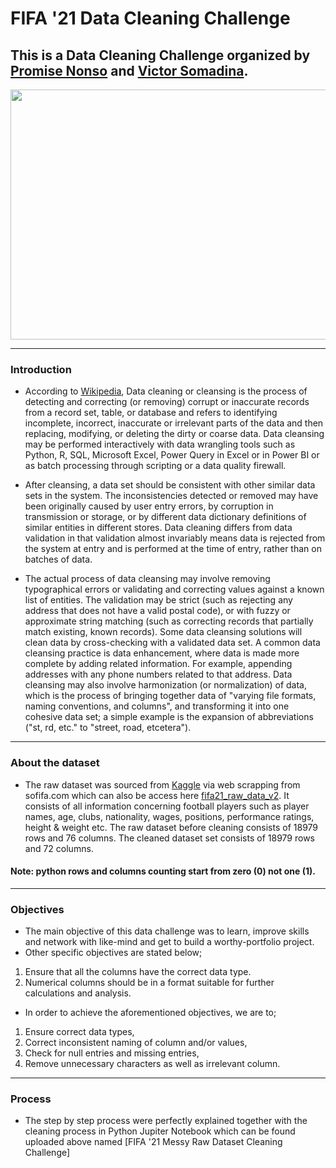 # FIFA '21 Data Cleaning Challenge
## This is a Data Cleaning Challenge organized by [Promise Nonso](https://twitter.com/PromiseNonso_) and [Victor Somadina](https://twitter.com/vicSomadina).



<div align="center">
  <img src="https://github.com/toheebolamilekn/fifa21_data_cleaning_challenge/blob/main/fifa21_logo.jpg" width="1000" height="400"/>
</div>

---
### Introduction
- According to [Wikipedia](https://en.wikipedia.org/wiki/Data_cleansing), Data cleaning or cleansing is the process of detecting and correcting (or removing) corrupt or inaccurate records from a record set, table, or database and refers to identifying incomplete, incorrect, inaccurate or irrelevant parts of the data and then replacing, modifying, or deleting the dirty or coarse data. Data cleansing may be performed interactively with data wrangling tools such as Python, R, SQL, Microsoft Excel, Power Query in Excel or in Power BI or as batch processing through scripting or a data quality firewall.

- After cleansing, a data set should be consistent with other similar data sets in the system. The inconsistencies detected or removed may have been originally caused by user entry errors, by corruption in transmission or storage, or by different data dictionary definitions of similar entities in different stores. Data cleaning differs from data validation in that validation almost invariably means data is rejected from the system at entry and is performed at the time of entry, rather than on batches of data.

- The actual process of data cleansing may involve removing typographical errors or validating and correcting values against a known list of entities. The validation may be strict (such as rejecting any address that does not have a valid postal code), or with fuzzy or approximate string matching (such as correcting records that partially match existing, known records). Some data cleansing solutions will clean data by cross-checking with a validated data set. A common data cleansing practice is data enhancement, where data is made more complete by adding related information. For example, appending addresses with any phone numbers related to that address. Data cleansing may also involve harmonization (or normalization) of data, which is the process of bringing together data of "varying file formats, naming conventions, and columns", and transforming it into one cohesive data set; a simple example is the expansion of abbreviations ("st, rd, etc." to "street, road, etcetera").
---
### About the dataset
- The raw dataset was sourced from [Kaggle](https://www.kaggle.com/datasets/yagunnersya/fifa-21-messy-raw-dataset-for-cleaning-exploring/code) via web scrapping from sofifa.com which can also be access here [fifa21_raw_data_v2](https://github.com/toheebolamilekn/fifa21_data_cleaning_challenge/blob/main/fifa21_raw_data_v2.csv). It consists of all information concerning football players such as player names, age, clubs, nationality, wages, positions, performance ratings, height & weight etc. The raw dataset before cleaning consists of 18979 rows and 76 columns. The cleaned dataset set consists of 18979 rows and 72 columns.
#### Note: python rows and columns counting start from zero (0) not one (1).
---
### Objectives
- The main objective of this data challenge was to learn, improve skills and network with like-mind and get to build a worthy-portfolio project. 
- Other specific objectives are stated below;
 1. Ensure that all the columns have the correct data type.
 2. Numerical columns should be in a format suitable for further calculations and analysis.
- In order to achieve the aforementioned objectives, we are to;
 1. Ensure correct data types, 
 2. Correct inconsistent naming of column and/or values,
 3. Check for null entries and missing entries, 
 4. Remove unnecessary characters as well as irrelevant column.
---
### Process
- The step by step process were perfectly explained together with the cleaning process in Python Jupiter Notebook which can be found uploaded above named [FIFA '21 Messy Raw Dataset Cleaning Challenge]
